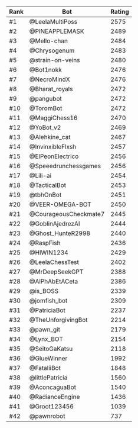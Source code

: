 Rank|Bot|Rating
---|---|---
#1|@LeelaMultiPoss|2575
#2|@PINEAPPLEMASK|2489
#3|@Mello-chan|2484
#4|@Chrysogenum|2483
#5|@strain-on-veins|2480
#6|@Bot1nokk|2476
#7|@NecroMindX|2476
#8|@Bharat_royals|2472
#9|@pangubot|2472
#10|@ToromBot|2472
#11|@MaggiChess16|2470
#12|@YoBot_v2|2469
#13|@Alehkine_cat|2467
#14|@InvinxibleFlxsh|2457
#15|@ElPeonElectrico|2456
#16|@Speeedrunchessgames|2456
#17|@Lili-ai|2454
#18|@TacticalBot|2453
#19|@tbhOnBot|2451
#20|@VEER-OMEGA-BOT|2450
#21|@CourageousCheckmate7|2445
#22|@GoblinAjedrezAI|2444
#23|@Ghost_HunteR2998|2440
#24|@RaspFish|2436
#25|@HIWIN1234|2429
#26|@LeelaChessTest|2402
#27|@MrDeepSeekGPT|2388
#28|@AlPhAbEtACeta|2386
#29|@is_BOSS|2339
#30|@jomfish_bot|2309
#31|@PatriciaBot|2237
#32|@TheUnforgivingBot|2214
#33|@pawn_git|2179
#34|@Lynx_BOT|2154
#35|@SeitoGaKatsu|2118
#36|@GlueWinner|1992
#37|@FataliiBot|1848
#38|@littlePatricia|1560
#39|@AconcaguaBot|1540
#40|@RadianceEngine|1436
#41|@Groot123456|1039
#42|@pawnrobot|737
